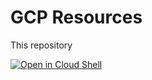 # GCP Resources

This repository 

[![Open in Cloud Shell](https://gstatic.com/cloudssh/images/open-btn.png)](https://ssh.cloud.google.com/cloudshell/open?cloudshell_git_repo=https://github.com/jeroenmanders/gcp-infraxys-server.git&cloudshell_tutorial=tutorial.md)
